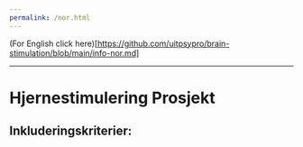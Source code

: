 ```yaml
---
permalink: /nor.html
---
```


(For English click here)[https://github.com/uitpsypro/brain-stimulation/blob/main/info-nor.md]

---- 

# Hjernestimulering Prosjekt




## Inkluderingskriterier: 



